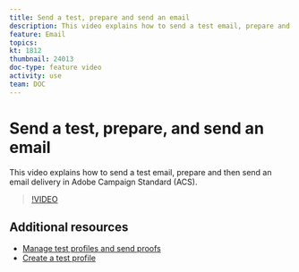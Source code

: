 ```yaml
---
title: Send a test, prepare and send an email
description: This video explains how to send a test email, prepare and then send an email delivery in Adobe Campaign Standard (ACS). 
feature: Email  
topics:
kt: 1812
thumbnail: 24013
doc-type: feature video
activity: use
team: DOC
---
```


# Send a test, prepare, and send an email

This video explains how to send a test email, prepare and then send an email delivery in Adobe Campaign Standard (ACS).

>[!VIDEO](https://video.tv.adobe.com/v/24013/)

## Additional resources

* [Manage test profiles and send proofs](https://docs.adobe.com/content/help/en/campaign-standard/using/testing-and-sending/preparing-and-testing-messages/managing-test-profiles-and-sending-proofs.html)
* [Create a test profile](/help/profiles-and-audiences/creating-a-profile.md)
  
